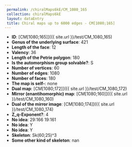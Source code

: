 ```yaml
--- 
 permalink: /chiralMaps6kE/CM_1080_165 
 collection: chiralMaps6kE
 layout: dataEntry
 title: Chiral maps up to 6000 edges - CM[1080;165]
---
```


- **ID**: [CM[1080;165]]({{ site.url }}/test/CM_1080_165)
- **Genus of the underlying surface**: 421
- **Length of the face**: 12
- **Valency**: 36
- **Length of the Petrie polygon**: 180
- **Is the automorphism group solvable?**: S
- **Number of vertices**: 60
- **Number of edges**: 1080
- **Number of faces**: 180
- **The map is self-**: none
- **Dual map**: [CM[1080;172]]({{ site.url }}/test/CM_1080_172)
- **Mirror (enantihomorphic) map**: [CM[1080;160]]({{ site.url }}/test/CM_1080_160)
- **Dual of the mirror image**: [CM[1080;174]]({{ site.url }}/test/CM_1080_174)
- **Z_q-Exponent?**: 4
- **No idea**:  29:166 19:161
- **No idea**: Y
- **No idea**: Y
- **Skeleton**: Sk(60;25)^3
- **Some other kind of skeleton**: nan

